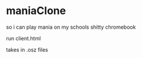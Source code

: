 # maniaClone
so i can play mania on my schools shitty chromebook

run client.html

takes in .osz files
